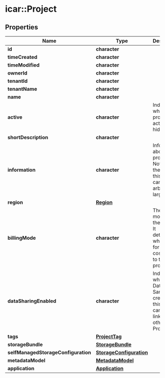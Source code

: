 # icar::Project


## Properties

Name | Type | Description | Notes
------------ | ------------- | ------------- | -------------
**id** | **character** |  | 
**timeCreated** | **character** |  | 
**timeModified** | **character** |  | 
**ownerId** | **character** |  | 
**tenantId** | **character** |  | 
**tenantName** | **character** |  | [optional] 
**name** | **character** |  | 
**active** | **character** | Indicates whether the project is active or hidden. | 
**shortDescription** | **character** |  | [optional] 
**information** | **character** | Information about the project. Note that the value of this field can be arbitrary large. | [optional] 
**region** | [**Region**](Region.md) |  | 
**billingMode** | **character** | The billing mode of the project. It determines who pays for the costs linked to the project. | 
**dataSharingEnabled** | **character** | Indicates whether the Data and Samples created in this Project can be linked to other Projects. | [optional] 
**tags** | [**ProjectTag**](ProjectTag.md) |  | 
**storageBundle** | [**StorageBundle**](StorageBundle.md) |  | [optional] 
**selfManagedStorageConfiguration** | [**StorageConfiguration**](StorageConfiguration.md) |  | [optional] 
**metadataModel** | [**MetadataModel**](MetadataModel.md) |  | [optional] 
**application** | [**Application**](Application.md) |  | [optional] 


